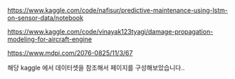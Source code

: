https://www.kaggle.com/code/nafisur/predictive-maintenance-using-lstm-on-sensor-data/notebook

https://www.kaggle.com/code/vinayak123tyagi/damage-propagation-modeling-for-aircraft-engine

https://www.mdpi.com/2076-0825/11/3/67 

해당 kaggle 에서 데이터셋을 참조해서 페이지를 구성해보았습니다..
